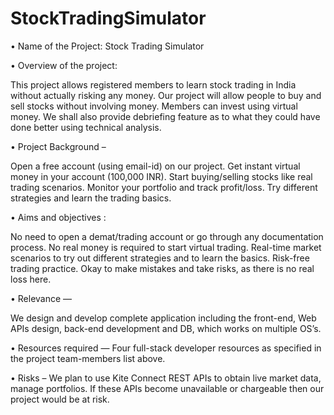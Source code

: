 # StockTradingSimulator

•	Name of the Project: Stock Trading Simulator

•	Overview of the project: 

This project allows registered members to learn stock trading in India without actually risking any money.
Our project will allow people to buy and sell stocks without involving money. Members can invest using virtual money. 
We shall also provide debriefing feature as to what they could have done better using technical analysis.

•	Project Background – 

Open a free account (using email-id) on our project.
Get instant virtual money in your account (100,000 INR).
Start buying/selling stocks like real trading scenarios.
Monitor your portfolio and track profit/loss.
Try different strategies and learn the trading basics.

•	Aims and objectives :

No need to open a demat/trading account or go through any documentation process.
No real money is required to start virtual trading.
Real-time market scenarios to try out different strategies and to learn the basics.
Risk-free trading practice.
Okay to make mistakes and take risks, as there is no real loss here.

•	Relevance — 

We design and develop complete application including the front-end, Web APIs design, back-end development and DB, which works on multiple OS’s.

•	Resources required — Four full-stack developer resources as specified in the project team-members list above. 

•	Risks – We plan to use Kite Connect REST APIs to obtain live market data, manage portfolios. If these APIs become unavailable or chargeable then our project would be at risk.


